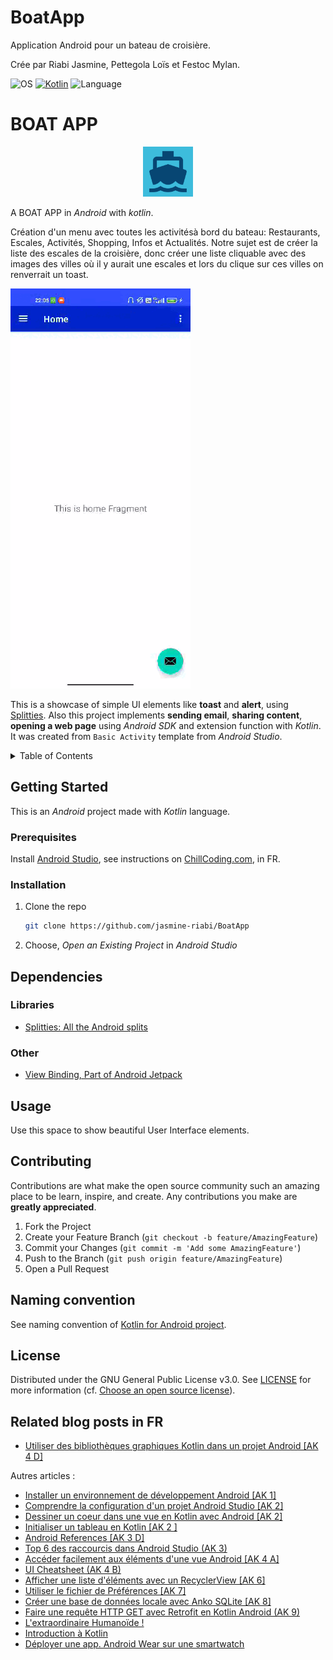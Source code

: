# BoatApp

Application Android pour un bateau de croisière.

Crée par Riabi Jasmine, Pettegola Loïs et Festoc Mylan.

![OS](https://badgen.net/badge/OS/Android?icon=https://raw.githubusercontent.com/androiddevnotes/awesome-android-kotlin-apps/master/assets/android.svg&color=3ddc84)
[![Kotlin](https://img.shields.io/badge/Kotlin-1.1.2-blue.svg)](http://kotlinlang.org)
![Language](https://img.shields.io/github/languages/top/cortinico/kotlin-android-template?color=blue&logo=kotlin)

# BOAT APP

<p align="center">
  <img src="app/src/main/ic_launcher-playstore.png" alt="Basic UI logo" width="80" height="80">
</p>

A BOAT APP in _Android_ with _kotlin_.

Création d'un menu avec toutes les activitésà bord du bateau: Restaurants, Escales, Activités, Shopping, Infos et Actualités.
Notre sujet est de créer la liste des escales de la croisière, donc créer une liste cliquable avec des images des villes où il y aurait une escales et lors du clique sur ces villes on renverrait un toast.


![GIF demo](app/src/main/boatapp.gif)

This is a showcase of simple UI elements like **toast** and **alert**, using [Splitties](https://github.com/LouisCAD/Splitties).
Also this project implements **sending email**, **sharing content**, **opening a web page**
using _Android SDK_ and extension function with _Kotlin_.
It was created from `Basic Activity` template from _Android Studio_.

<!-- TABLE OF CONTENTS -->
<details close>
  <summary>Table of Contents</summary>
  <ul>
    <li>
      <a href="#getting-started">Getting Started</a>
      <ul>
        <li><a href="#prerequisites">Prerequisites</a></li>
        <li><a href="#installation">Installation</a></li>
      </ul>
    </li>
    <li><a href="#dependencies">Dependencies</a></li>
    <li><a href="#usage">Usage</a></li>
    <li><a href="#roadmap">Roadmap</a></li>
    <li><a href="#contributing">Contributing</a></li>
    <li><a href="#naming-convention">Naming convention</a></li>
    <li><a href="#license">License</a></li>
    <li><a href="#related-blog-posts-in-fr">Related blog posts in FR</a></li>
    <li><a href="#contact">Contact</a></li>
  </ul>
</details>

## Getting Started

This is an _Android_ project made with _Kotlin_ language.

### Prerequisites

Install [Android Studio](https://developer.android.com/studio), see instructions
on [ChillCoding.com](https://www.chillcoding.com/blog/2016/08/03/android-studio-installation/),
in FR.

### Installation

1. Clone the repo
   ```sh
   git clone https://github.com/jasmine-riabi/BoatApp
   ```
2. Choose, _Open an Existing Project_ in _Android Studio_

## Dependencies

### Libraries
  * [Splitties: All the Android splits](https://github.com/LouisCAD/Splitties)

### Other
  * [View Binding, Part of Android Jetpack](https://developer.android.com/topic/libraries/view-binding)

## Usage

Use this space to show beautiful User Interface elements.

## Contributing

Contributions are what make the open source community such an amazing place to be learn, inspire, and create. Any contributions you make are **greatly appreciated**.

1. Fork the Project
2. Create your Feature Branch (`git checkout -b feature/AmazingFeature`)
3. Commit your Changes (`git commit -m 'Add some AmazingFeature'`)
4. Push to the Branch (`git push origin feature/AmazingFeature`)
5. Open a Pull Request

## Naming convention

See naming convention of [Kotlin for Android project](https://gitlab.com/chillcoding-at-the-beach/kotlin-for-android/-/wikis/Naming-Convention).

## License

Distributed under the GNU General Public License v3.0. See [LICENSE](https://github.com/jasmine-riabi/BoatApp/blob/main/LICENSE) for more information (cf. [Choose an open source license](https://choosealicense.com/)).

## Related blog posts in FR

 * [Utiliser des bibliothèques graphiques Kotlin dans un projet Android \[AK 4 D\]](https://www.chillcoding.com/blog/2017/10/09/utiliser-bibliotheque-graphique-kotlin-android/)

 Autres articles :
 * [Installer un environnement de développement Android \[AK 1\]](https://www.chillcoding.com/blog/2016/08/03/android-studio-installation/)
 * [Comprendre la configuration d'un projet Android Studio \[AK 2\]](https://www.chillcoding.com/blog/2017/09/28/configurer-kotlin-projet-android/)
 * [Dessiner un coeur dans une vue en Kotlin avec Android \[AK 2\]](https://www.chillcoding.com/android-custom-view-heart/)
 * [Initialiser un tableau en Kotlin \[AK 2 \]](https://www.chillcoding.com/blog/2019/09/26/kotlin-array/)
 * [Android References \[AK 3 D\]](https://www.chillcoding.com/blog/2017/01/27/android-references/)
 * [Top 6 des raccourcis dans Android Studio (AK 3)](https://www.chillcoding.com/blog/2016/04/01/android-top-raccourcis/)
 * [Accéder facilement aux éléments d'une vue Android \[AK 4 A\]](https://www.chillcoding.com/blog/2017/10/03/utiliser-extensions-kotlin/)
 * [UI Cheatsheet (AK 4 B)](https://www.chillcoding.com/blog/2017/01/16/android-ui-cheatsheet/)
 * [Afficher une liste d'éléments avec un RecyclerView \[AK 6\]](https://www.chillcoding.com/blog/2018/10/22/creer-liste-recyclerview-kotlin-android/)
 * [Utiliser le fichier de Préférences \[AK 7\]](https://www.chillcoding.com/blog/2014/10/10/utiliser-fichier-preferences/)
 * [Créer une base de données locale avec Anko SQLite \[AK 8\]](https://www.chillcoding.com/blog/2018/01/17/creer-bdd-sqlite-kotlin-android/)
 * [Faire une requête HTTP GET avec Retrofit en Kotlin Android (AK 9)](https://www.chillcoding.com/blog/2017/03/14/requete-http-get-retrofit-android/)
 * [L'extraordinaire Humanoïde !](https://www.chillcoding.com/blog/2014/08/08/extraordinaire-humanoide/)
 * [Introduction à Kotlin](https://www.chillcoding.com/blog/2017/07/11/android-kotlin-introduction/)
 * [Déployer une app. Android Wear sur une smartwatch](https://www.chillcoding.com/blog/2016/06/14/android-wear-configuration/)
